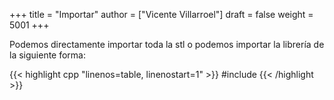 +++
title = "Importar"
author = ["Vicente Villarroel"]
draft = false
weight = 5001
+++

Podemos directamente importar toda la stl o podemos importar la librería <algorithm> de la
siguiente forma:

{{< highlight cpp "linenos=table, linenostart=1" >}}
#include <algorithm>
{{< /highlight >}}

